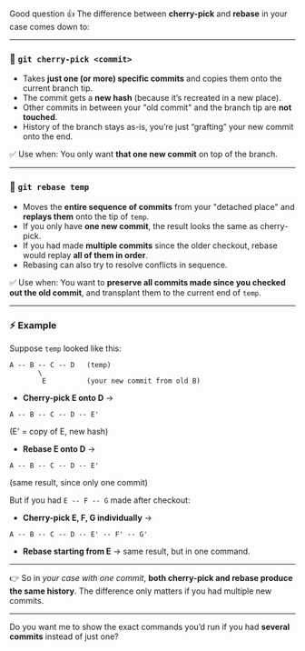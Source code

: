 Good question 👍 The difference between **cherry-pick** and **rebase** in your case comes down to:

---

### 🔹 `git cherry-pick <commit>`

* Takes **just one (or more) specific commits** and copies them onto the current branch tip.
* The commit gets a **new hash** (because it’s recreated in a new place).
* Other commits in between your "old commit" and the branch tip are **not touched**.
* History of the branch stays as-is, you’re just “grafting” your new commit onto the end.

✅ Use when:
You only want **that one new commit** on top of the branch.

---

### 🔹 `git rebase temp`

* Moves the **entire sequence of commits** from your "detached place" and **replays them** onto the tip of `temp`.
* If you only have **one new commit**, the result looks the same as cherry-pick.
* If you had made **multiple commits** since the older checkout, rebase would replay **all of them in order**.
* Rebasing can also try to resolve conflicts in sequence.

✅ Use when:
You want to **preserve all commits made since you checked out the old commit**, and transplant them to the current end of `temp`.

---

### ⚡ Example

Suppose `temp` looked like this:

```
A -- B -- C -- D   (temp)
       \
        E          (your new commit from old B)
```

* **Cherry-pick E onto D** →

```
A -- B -- C -- D -- E'
```

(E' = copy of E, new hash)

* **Rebase E onto D** →

```
A -- B -- C -- D -- E'
```

(same result, since only one commit)

But if you had `E -- F -- G` made after checkout:

* **Cherry-pick E, F, G individually** →

```
A -- B -- C -- D -- E' -- F' -- G'
```

* **Rebase starting from E** → same result, but in one command.

---

👉 So in *your case with one commit*, **both cherry-pick and rebase produce the same history**.
The difference only matters if you had multiple new commits.

---

Do you want me to show the exact commands you’d run if you had **several commits** instead of just one?
